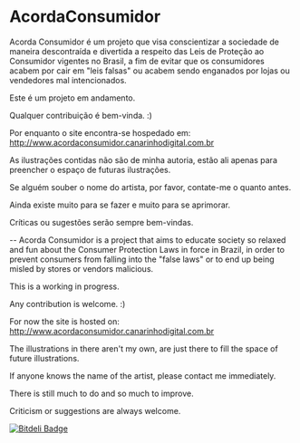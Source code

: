 AcordaConsumidor
================

Acorda Consumidor é um projeto que visa conscientizar a sociedade de maneira descontraída e divertida a respeito das Leis de Proteção ao Consumidor vigentes no Brasil, a fim de evitar que os consumidores acabem por cair em "leis falsas" ou acabem sendo enganados por lojas ou vendedores mal intencionados.

Este é um projeto em andamento.

Qualquer contribuição é bem-vinda. :)

Por enquanto o site encontra-se hospedado em: http://www.acordaconsumidor.canarinhodigital.com.br

As ilustrações contidas não são de minha autoria, estão ali apenas para preencher o espaço de futuras ilustrações.

Se alguém souber o nome do artista, por favor, contate-me o quanto antes. 

Ainda existe muito para se fazer e muito para se aprimorar.

Críticas ou sugestões serão sempre bem-vindas.

--
Acorda Consumidor is a project that aims to educate society so relaxed and fun about the Consumer Protection Laws in force in Brazil, in order to prevent consumers from falling into the "false laws" or to end up being misled by stores or vendors malicious.

This is a working in progress.

Any contribution is welcome. :)

For now the site is hosted on: http://www.acordaconsumidor.canarinhodigital.com.br

The illustrations in there aren't my own, are just there to fill the space of future illustrations.

If anyone knows the name of the artist, please contact me immediately.

There is still much to do and so much to improve.

Criticism or suggestions are always welcome.

[![Bitdeli Badge](https://d2weczhvl823v0.cloudfront.net/danilovaz/acordaconsumidor/trend.png)](https://bitdeli.com/free "Bitdeli Badge")

